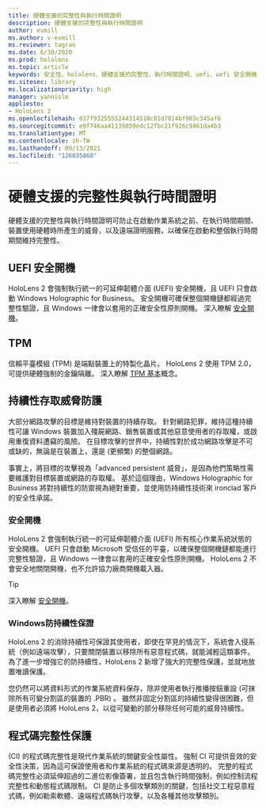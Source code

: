 ```yaml
---
title: 硬體支援的完整性與執行時間證明
description: 硬體支援的完整性與執行時間證明
author: evmill
ms.author: v-evmill
ms.reviewer: tagran
ms.date: 6/30/2020
ms.prod: hololens
ms.topic: article
keywords: 安全性、hololens、硬體支援的完整性、執行時間證明、uefi、uefi 安全開機、安全開機、TPM、威脅防護、Windows 的防持續性保證、程式碼完整性、程式碼保護、
ms.sitesec: library
ms.localizationpriority: high
manager: yannisle
appliesto:
- HoloLens 2
ms.openlocfilehash: 037f9325555244314518c81d7814bf983c345af6
ms.sourcegitcommit: e9f746aa41139859edc12fbc21f926c9461da4b3
ms.translationtype: MT
ms.contentlocale: zh-TW
ms.lasthandoff: 09/13/2021
ms.locfileid: "126035868"
---
```

# <a name="hardware-backed-integrity-and-runtime-attestation"></a>硬體支援的完整性與執行時間證明

硬體支援的完整性與執行時間證明可防止在啟動作業系統之前、在執行時間期間、裝置使用硬體時所產生的威脅，以及遠端證明服務，以確保在啟動和整個執行時間期間維持完整性。

## <a name="uefi-secure-boot"></a>UEFI 安全開機

HoloLens 2 會強制執行統一的可延伸韌體介面 (UEFI) 安全開機，且 UEFI 只會啟動 Windows Holographic for Business。
安全開機可確保整個開機鏈都經過完整性驗證，且 Windows 一律會以套用的正確安全性原則開機。 深入瞭解 [安全開機](/windows-hardware/design/device-experiences/oem-secure-boot)。

## <a name="tpm"></a>TPM

信賴平臺模組 (TPM) 是端點裝置上的特製化晶片。 HoloLens 2 使用 TPM 2.0，可提供硬體強制的金鑰隔離。 深入瞭解 [TPM 基本](/windows/security/information-protection/tpm/tpm-fundamentals)概念。

## <a name="persistence-access-threat-protection"></a>持續性存取威脅防護

大部分網路攻擊的目標是維持對裝置的持續存取。 針對網路犯罪，維持這種持續性可讓 Windows 裝置加入殭屍網路、銷售裝置或其他惡意使用者的存取權，或啟用重復資料遭竊的風險。 在目標攻擊的世界中，持續性對於成功網路攻擊是不可或缺的，無論是在裝置上，還是 (更頻繁) 的整個網路。  

事實上，將目標的攻擊視為「advanced persistent 威脅」，是因為他們策略性需要維護對目標裝置或網路的存取權。 基於這個理由，Windows Holographic for Business 將對持續性的防禦視為絕對重要，並使用防持續性技術來 ironclad 客戶的安全性承諾。

### <a name="secure-boot"></a>安全開機

HoloLens 2 會強制執行統一的可延伸韌體介面 (UEFI) 所有核心作業系統狀態的安全開機。 UEFI 只會啟動 Microsoft 受信任的平臺，以確保整個開機鏈都能進行完整性驗證，且 Windows 一律會以套用的正確安全性原則開機。 HoloLens 2 不會安全地關閉開機，也不允許協力廠商開機載入器。

> [!Tip]
> 深入瞭解 [安全開機](/windows-hardware/design/device-experiences/oem-secure-boot)。

### <a name="windows-anti-persistence-assurance"></a>Windows防持續性保證

HoloLens 2 的消除持續性可保證其使用者，即使在罕見的情況下，系統會入侵系統（例如遠端攻擊），只要關閉裝置以移除所有惡意程式碼，就能減輕這類事件。 為了進一步增強它的防持續性，HoloLens 2 新增了強大的完整性保護，並就地放置唯讀保護。

您仍然可以將資料形式的作業系統資料保存，除非使用者執行推播按鈕重設 (可抹除所有可變分割區的裝置的 .PBR) 。 雖然非固定分割區的持續性變得很困難，但是使用者必須將 HoloLens 2，以從可變動的部分移除任何可能的威脅持續性。

## <a name="code-integrity-protection"></a>程式碼完整性保護

 (CI) 的程式碼完整性是現代作業系統的關鍵安全性屬性。 強制 CI 可提供音效的安全性決策，因為這可保證使用者和作業系統的程式碼來源是透明的。 完整的程式碼完整性必須延伸超過的二進位影像簽署，並且包含執行時間強制，例如控制流程完整性和動態程式碼限制。 CI 是防止多個攻擊類別的關鍵，包括社交工程惡意程式碼，例如勒索軟體、遠端程式碼執行攻擊，以及各種其他攻擊類別。
